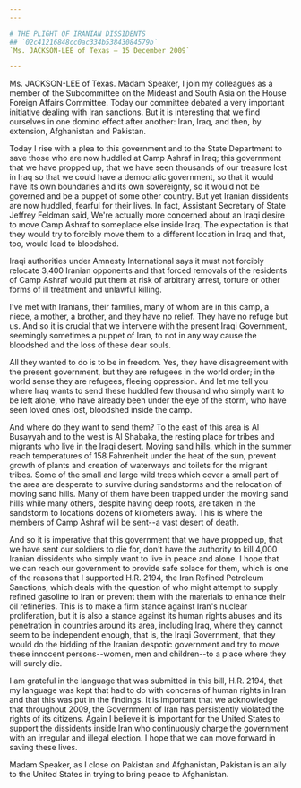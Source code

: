 ```yaml
---
---

# THE PLIGHT OF IRANIAN DISSIDENTS
## `02c41216848cc0ac334b53843084579b`
`Ms. JACKSON-LEE of Texas — 15 December 2009`

---
```



Ms. JACKSON-LEE of Texas. Madam Speaker, I join my colleagues as a 
member of the Subcommittee on the Mideast and South Asia on the House 
Foreign Affairs Committee. Today our committee debated a very important 
initiative dealing with Iran sanctions. But it is interesting that we 
find ourselves in one domino effect after another: Iran, Iraq, and 
then, by extension, Afghanistan and Pakistan.

Today I rise with a plea to this government and to the State 
Department to save those who are now huddled at Camp Ashraf in Iraq; 
this government that we have propped up, that we have seen thousands of 
our treasure lost in Iraq so that we could have a democratic 
government, so that it would have its own boundaries and its own 
sovereignty, so it would not be governed and be a puppet of some other 
country. But yet Iranian dissidents are now huddled, fearful for their 
lives. In fact, Assistant Secretary of State Jeffrey Feldman said, 
We're actually more concerned about an Iraqi desire to move Camp Ashraf 
to someplace else inside Iraq. The expectation is that they would try 
to forcibly move them to a different location in Iraq and that, too, 
would lead to bloodshed.


Iraqi authorities under Amnesty International says it must not 
forcibly relocate 3,400 Iranian opponents and that forced removals of 
the residents of Camp Ashraf would put them at risk of arbitrary 
arrest, torture or other forms of ill treatment and unlawful killing.

I've met with Iranians, their families, many of whom are in this 
camp, a niece, a mother, a brother, and they have no relief. They have 
no refuge but us. And so it is crucial that we intervene with the 
present Iraqi Government, seemingly sometimes a puppet of Iran, to not 
in any way cause the bloodshed and the loss of these dear souls.

All they wanted to do is to be in freedom. Yes, they have 
disagreement with the present government, but they are refugees in the 
world order; in the world sense they are refugees, fleeing oppression. 
And let me tell you where Iraq wants to send these huddled few thousand 
who simply want to be left alone, who have already been under the eye 
of the storm, who have seen loved ones lost, bloodshed inside the camp.

And where do they want to send them? To the east of this area is Al 
Busayyah and to the west is Al Shabaka, the resting place for tribes 
and migrants who live in the Iraqi desert. Moving sand hills, which in 
the summer reach temperatures of 158 Fahrenheit under the heat of the 
sun, prevent growth of plants and creation of waterways and toilets for 
the migrant tribes. Some of the small and large wild trees which cover 
a small part of the area are desperate to survive during sandstorms and 
the relocation of moving sand hills. Many of them have been trapped 
under the moving sand hills while many others, despite having deep 
roots, are taken in the sandstorm to locations dozens of kilometers 
away. This is where the members of Camp Ashraf will be sent--a vast 
desert of death.

And so it is imperative that this government that we have propped up, 
that we have sent our soldiers to die for, don't have the authority to 
kill 4,000 Iranian dissidents who simply want to live in peace and 
alone. I hope that we can reach our government to provide safe solace 
for them, which is one of the reasons that I supported H.R. 2194, the 
Iran Refined Petroleum Sanctions, which deals with the question of who 
might attempt to supply refined gasoline to Iran or prevent them with 
the materials to enhance their oil refineries. This is to make a firm 
stance against Iran's nuclear proliferation, but it is also a stance 
against its human rights abuses and its penetration in countries around 
its area, including Iraq, where they cannot seem to be independent 
enough, that is, the Iraqi Government, that they would do the bidding 
of the Iranian despotic government and try to move these innocent 
persons--women, men and children--to a place where they will surely 
die.

I am grateful in the language that was submitted in this bill, H.R. 
2194, that my language was kept that had to do with concerns of human 
rights in Iran and that this was put in the findings. It is important 
that we acknowledge that throughout 2009, the Government of Iran has 
persistently violated the rights of its citizens. Again I believe it is 
important for the United States to support the dissidents inside Iran 
who continuously charge the government with an irregular and illegal 
election. I hope that we can move forward in saving these lives.

Madam Speaker, as I close on Pakistan and Afghanistan, Pakistan is an 
ally to the United States in trying to bring peace to Afghanistan.
